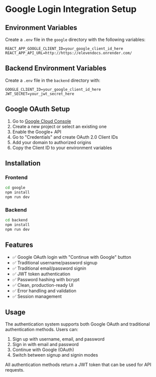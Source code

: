 # Google Login Integration Setup

## Environment Variables

Create a `.env` file in the `google` directory with the following variables:

```
REACT_APP_GOOGLE_CLIENT_ID=your_google_client_id_here
REACT_APP_API_URL=http://https://elevendocs.onrender.com/
```

## Backend Environment Variables

Create a `.env` file in the `backend` directory with:

```
GOOGLE_CLIENT_ID=your_google_client_id_here
JWT_SECRET=your_jwt_secret_here
```

## Google OAuth Setup

1. Go to [Google Cloud Console](https://console.cloud.google.com/)
2. Create a new project or select an existing one
3. Enable the Google+ API
4. Go to "Credentials" and create OAuth 2.0 Client IDs
5. Add your domain to authorized origins
6. Copy the Client ID to your environment variables

## Installation

### Frontend
```bash
cd google
npm install
npm run dev
```

### Backend
```bash
cd backend
npm install
npm run dev
```

## Features

- ✅ Google OAuth login with "Continue with Google" button
- ✅ Traditional username/password signup
- ✅ Traditional email/password signin
- ✅ JWT token authentication
- ✅ Password hashing with bcrypt
- ✅ Clean, production-ready UI
- ✅ Error handling and validation
- ✅ Session management

## Usage

The authentication system supports both Google OAuth and traditional authentication methods. Users can:

1. Sign up with username, email, and password
2. Sign in with email and password
3. Continue with Google (OAuth)
4. Switch between signup and signin modes

All authentication methods return a JWT token that can be used for API requests.
